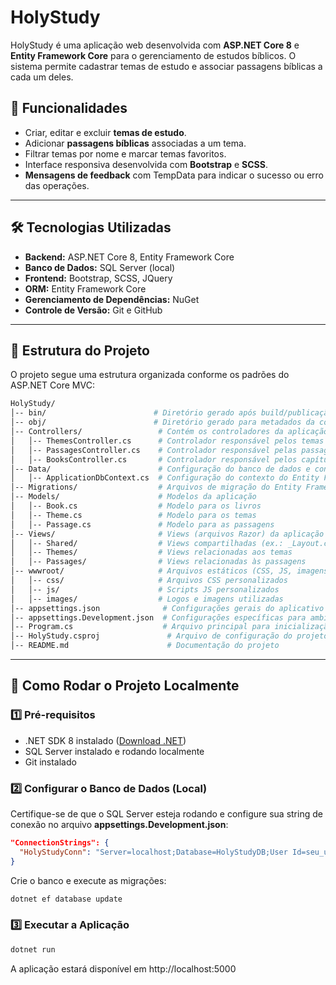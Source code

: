 # HolyStudy

HolyStudy é uma aplicação web desenvolvida com **ASP.NET Core 8** e **Entity Framework Core** para o gerenciamento de estudos bíblicos. O sistema permite cadastrar temas de estudo e associar passagens bíblicas a cada um deles. 

## 📌 Funcionalidades

- Criar, editar e excluir **temas de estudo**.
- Adicionar **passagens bíblicas** associadas a um tema.
- Filtrar temas por nome e marcar temas favoritos.
- Interface responsiva desenvolvida com **Bootstrap** e **SCSS**.
- **Mensagens de feedback** com TempData para indicar o sucesso ou erro das operações.

---

## 🛠️ Tecnologias Utilizadas

- **Backend:** ASP.NET Core 8, Entity Framework Core
- **Banco de Dados:** SQL Server (local)
- **Frontend:** Bootstrap, SCSS, JQuery
- **ORM:** Entity Framework Core
- **Gerenciamento de Dependências:** NuGet
- **Controle de Versão:** Git e GitHub

---

## 📁 Estrutura do Projeto

O projeto segue uma estrutura organizada conforme os padrões do ASP.NET Core MVC:

```bash
HolyStudy/
│-- bin/                        # Diretório gerado após build/publicação
│-- obj/                        # Diretório gerado para metadados da compilação
│-- Controllers/                 # Contém os controladores da aplicação
│   │-- ThemesController.cs      # Controlador responsável pelos temas
│   │-- PassagesController.cs    # Controlador responsável pelas passagens bíblicas
│   │-- BooksController.cs       # Controlador responsável pelos capítulos e versículos da bíblia
│-- Data/                        # Configuração do banco de dados e contexto do EF Core
│   │-- ApplicationDbContext.cs  # Configuração do contexto do Entity Framework
│-- Migrations/                  # Arquivos de migração do Entity Framework Core
│-- Models/                      # Modelos da aplicação
│   │-- Book.cs                  # Modelo para os livros
│   │-- Theme.cs                 # Modelo para os temas
│   │-- Passage.cs               # Modelo para as passagens
│-- Views/                       # Views (arquivos Razor) da aplicação
│   │-- Shared/                  # Views compartilhadas (ex.: _Layout.cshtml)
│   │-- Themes/                  # Views relacionadas aos temas
│   │-- Passages/                # Views relacionadas às passagens
│-- wwwroot/                     # Arquivos estáticos (CSS, JS, imagens, etc.)
│   │-- css/                     # Arquivos CSS personalizados
│   │-- js/                      # Scripts JS personalizados
│   │-- images/                  # Logos e imagens utilizadas
│-- appsettings.json              # Configurações gerais do aplicativo
│-- appsettings.Development.json  # Configurações específicas para ambiente de desenvolvimento
│-- Program.cs                    # Arquivo principal para inicialização do ASP.NET Core
│-- HolyStudy.csproj               # Arquivo de configuração do projeto
│-- README.md                      # Documentação do projeto
```

---

## 🚀 Como Rodar o Projeto Localmente

### 1️⃣ Pré-requisitos

- .NET SDK 8 instalado ([Download .NET](https://dotnet.microsoft.com/en-us/download/dotnet/8.0))
- SQL Server instalado e rodando localmente
- Git instalado

### 2️⃣ Configurar o Banco de Dados (Local)

Certifique-se de que o SQL Server esteja rodando e configure sua string de conexão no arquivo **appsettings.Development.json**:

```json
"ConnectionStrings": {
  "HolyStudyConn": "Server=localhost;Database=HolyStudyDB;User Id=seu_usuario;Password=sua_senha;TrustServerCertificate=True;"
}
```

Crie o banco e execute as migrações:

```bash
dotnet ef database update
```

### 3️⃣ Executar a Aplicação

```bash
dotnet run
```

A aplicação estará disponível em http://localhost:5000


